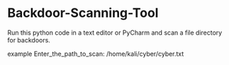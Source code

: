 # Backdoor-Scanning-Tool
Run this python code in a text editor or PyCharm and scan a file directory for backdoors.

example Enter_the_path_to_scan: /home/kali/cyber/cyber.txt
